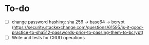 # To-do

- [ ] change password hashing: sha 256 -> base64 -> bcrypt (https://security.stackexchange.com/questions/61595/is-it-good-practice-to-sha512-passwords-prior-to-passing-them-to-bcrypt)
- [ ] Write unit tests for CRUD operations

